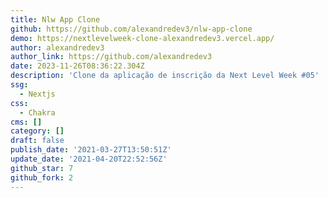 ```yaml
---
title: Nlw App Clone
github: https://github.com/alexandredev3/nlw-app-clone
demo: https://nextlevelweek-clone-alexandredev3.vercel.app/
author: alexandredev3
author_link: https://github.com/alexandredev3
date: 2023-11-26T08:36:22.304Z
description: 'Clone da aplicação de inscrição da Next Level Week #05'
ssg:
  - Nextjs
css:
  - Chakra
cms: []
category: []
draft: false
publish_date: '2021-03-27T13:50:51Z'
update_date: '2021-04-20T22:52:56Z'
github_star: 7
github_fork: 2
---
```

